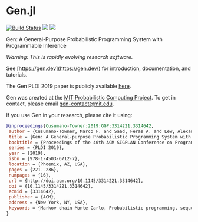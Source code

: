 # Gen.jl

[![Build Status](https://travis-ci.com/probcomp/Gen.jl.svg?branch=master)](https://travis-ci.com/probcomp/Gen.jl)
[![](https://img.shields.io/badge/docs-stable-blue.svg)](https://probcomp.github.io/Gen.jl/stable)
[![](https://img.shields.io/badge/docs-dev-blue.svg)](https://probcomp.github.io/Gen.jl/dev)

Gen: A General-Purpose Probabilistic Programming System with Programmable Inference

*Warning: This is rapidly evolving research software.*

See [https://gen.dev](https://gen.dev/) for introduction, documentation, and tutorials.

The Gen PLDI 2019 paper is publicly available [here](https://dl.acm.org/citation.cfm?id=3314642).

Gen was created at the [MIT Probabilistic Computing Project](http://probcomp.csail.mit.edu/). To get in contact, please email gen-contact@mit.edu.

If you use Gen in your research, please cite it using:
```bibtex
@inproceedings{Cusumano-Towner:2019:GGP:3314221.3314642,
 author = {Cusumano-Towner, Marco F. and Saad, Feras A. and Lew, Alexander K. and Mansinghka, Vikash K.},
 title = {Gen: A General-purpose Probabilistic Programming System with Programmable Inference},
 booktitle = {Proceedings of the 40th ACM SIGPLAN Conference on Programming Language Design and Implementation},
 series = {PLDI 2019},
 year = {2019},
 isbn = {978-1-4503-6712-7},
 location = {Phoenix, AZ, USA},
 pages = {221--236},
 numpages = {16},
 url = {http://doi.acm.org/10.1145/3314221.3314642},
 doi = {10.1145/3314221.3314642},
 acmid = {3314642},
 publisher = {ACM},
 address = {New York, NY, USA},
 keywords = {Markov chain Monte Carlo, Probabilistic programming, sequential Monte Carlo, variational inference},
} 
```
